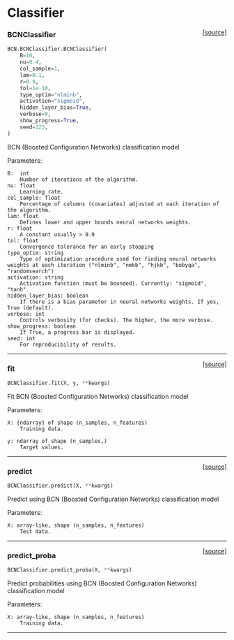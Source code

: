 # Classifier

<span style="float:right;">[[source]](https://github.com/Techtonique/bcn_python/blob/main/BCN/BCNClassifier.py#L47)</span>

### BCNClassifier


```python
BCN.BCNClassifier.BCNClassifier(
    B=10,
    nu=0.4,
    col_sample=1,
    lam=0.1,
    r=0.9,
    tol=1e-10,
    type_optim="nlminb",
    activation="sigmoid",
    hidden_layer_bias=True,
    verbose=0,
    show_progress=True,
    seed=123,
)
```


BCN (Boosted Configuration Networks) classification model

Parameters:

    B:  int
        Number of iterations of the algorithm.  
    nu: float
        Learning rate.
    col_sample: float
        Percentage of columns (covariates) adjusted at each iteration of the algorithm.
    lam: float
        Defines lower and upper bounds neural networks weights.
    r: float
        A constant usually > 0.9
    tol: float
        Convergence tolerance for an early stopping
    type_optim: string
        Type of optimization procedure used for finding neural networks weights at each iteration ("nlminb", "nmkb", "hjkb", "bobyqa", "randomsearch")
    activation: string
        Activation function (must be bounded). Currently: "sigmoid", "tanh".
    hidden_layer_bias: boolean
        If there is a bias parameter in neural networks weights. If yes, True (default). 
    verbose: int
        Controls verbosity (for checks). The higher, the more verbose.
    show_progress: boolean
        If True, a progress bar is displayed.
    seed: int
        For reproducibility of results.


----

<span style="float:right;">[[source]](https://github.com/Techtonique/bcn_python/blob/main/BCN/BCNClassifier.py#L103)</span>

### fit


```python
BCNClassifier.fit(X, y, **kwargs)
```


Fit BCN (Boosted Configuration Networks) classification model

Parameters:

    X: {ndarray} of shape (n_samples, n_features)
        Training data.

    y: ndarray of shape (n_samples,) 
        Target values.


----

<span style="float:right;">[[source]](https://github.com/Techtonique/bcn_python/blob/main/BCN/BCNClassifier.py#L145)</span>

### predict


```python
BCNClassifier.predict(X, **kwargs)
```


Predict using BCN (Boosted Configuration Networks) classification model

Parameters:

    X: array-like, shape (n_samples, n_features)
        Test data.


----

<span style="float:right;">[[source]](https://github.com/Techtonique/bcn_python/blob/main/BCN/BCNClassifier.py#L133)</span>

### predict_proba


```python
BCNClassifier.predict_proba(X, **kwargs)
```


Predict probabilities using BCN (Boosted Configuration Networks) classification model

Parameters:

    X: array-like, shape (n_samples, n_features)
        Training data.


----

